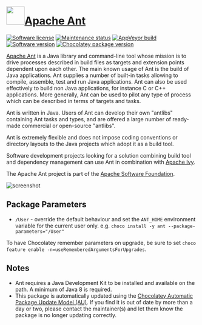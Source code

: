 # [<img src="https://cdn.jsdelivr.net/gh/dgalbraith/chocolatey-packages@170f8cefaff042f0fb37731acc25ce804e878d88/icons/ant.png" width="48" height="48" />Apache Ant](https://chocolatey.org/packages/ant)

[![Software license](https://img.shields.io/badge/License-Apache%202.0-green.svg)](https://gitbox.apache.org/repos/asf?p=ant.git;a=blob;f=LICENSE)
[![Maintenance status](https://img.shields.io/badge/maintained%3F-yes-green.svg)](https://gitHub.com/dgalbraith/chocolatey-packages/graphs/commit-activity)
[![AppVeyor build](https://img.shields.io/appveyor/ci/dgalbraith/chocolatey-packages)](https://ci.appveyor.com/project/dgalbraith/chocolatey-packages)
[![Software version](https://img.shields.io/badge/Source-v1.10.9-blue.svg)](https://ant.apache.org/bindownload.cgi)
[![Chocolatey package version](https://img.shields.io/chocolatey/v/ant?label=Chocolatey)](https://chocolatey.org/packages/ant)

[Apache Ant](https://ant.apache.org/index.html) is a Java library and command-line tool whose mission is to drive processes described in build files as targets and extension points dependent upon each other. The main known usage of Ant is the build of Java applications. Ant supplies a number of built-in tasks allowing to compile, assemble, test and run Java applications. Ant can also be used effectively to build non Java applications, for instance C or C++ applications. More generally, Ant can be used to pilot any type of process which can be described in terms of targets and tasks.

Ant is written in Java. Users of Ant can develop their own "antlibs" containing Ant tasks and types, and are offered a large number of ready-made commercial or open-source "antlibs".

Ant is extremely flexible and does not impose coding conventions or directory layouts to the Java projects which adopt it as a build tool.

Software development projects looking for a solution combining build tool and dependency management can use Ant in combination with [Apache Ivy](https://ant.apache.org/ivy/).

The Apache Ant project is part of the [Apache Software Foundation](https://www.apache.org/).

![screenshot](https://cdn.jsdelivr.net/gh/dgalbraith/chocolatey-packages@170f8cefaff042f0fb37731acc25ce804e878d88/automatic/ant/screenshot.png)

## Package Parameters

* `/User` - override the default behaviour and set the `ANT_HOME` environment variable for the current user only.
  e.g. `choco install -y ant --package-parameters="/User"`

To have Chocolatey remember parameters on upgrade, be sure to set `choco feature enable -n=useRememberedArgumentsForUpgrades`.

## Notes

* Ant requires a Java Development Kit to be installed and available on the path.  A minimum of Java 8 is required.
* This package is automatically updated using the [Chocolatey Automatic Package Update Model (AU)](https://github.com/majkinetor/au/blob/master/README.md).
  If you find it is out of date by more than a day or two, please contact the maintainer(s) and let them know the package is no longer updating correctly.
